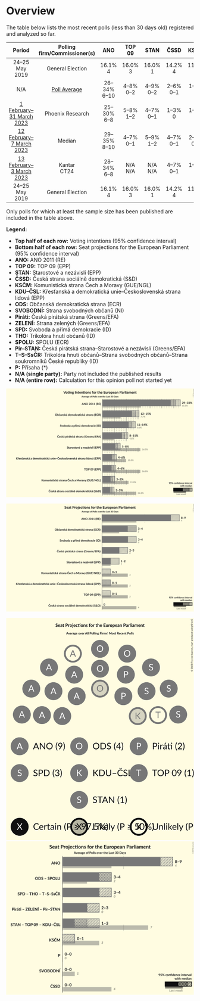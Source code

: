 # Overview

The table below lists the most recent polls (less than 30 days old) registered and analyzed so far.

| Period     | Polling firm/Commissioner(s) | ANO | TOP 09 | STAN | ČSSD | KSČM | KDU–ČSL | ODS | SVOBODNÍ | Piráti | ZELENÍ | SPD | THO | SPOLU | Pir–STAN | T–S–SsČR | P |
|:----------:|:----------------------------:|:--:|:--:|:--:|:--:|:--:|:--:|:--:|:--:|:--:|:--:|:--:|:--:|:--:|:--:|:--:|:--:|
| 24–25 May 2019 | General Election | 16.1% <br> 4 | 16.0% <br> 3 | 16.0% <br> 1 | 14.2% <br> 4 | 11.0% <br> 3 | 10.0% <br> 3 | 7.7% <br> 2 | 5.2% <br> 1 | 4.8% <br> 0 | 3.8% <br> 0 | 0.0% <br> 0 | 0.0% <br> 0 | 0.0% <br> 0 | 0.0% <br> 0 | 0.0% <br> 0 | 0.0% <br> 0 |
| N/A | [Poll Average](average.html) | 26–34% <br> 6–10 | 4–8% <br> 0–2 | 4–9% <br> 0–2 | 2–6% <br> 0–1 | 1–5% <br> 0 | 3–7% <br> 0–1 | 12–17% <br> 3–4 | N/A <br> N/A | 8–14% <br> 1–4 | 1–3% <br> 0 | 8–12% <br> 1–3 | 1–3% <br> 0 | 28–34% <br> 7–8 | 11–15% <br> 2–3 | N/A <br> N/A | 2–4% <br> 0 |
| [1 February–31 March 2023](2023-03-31-PhoenixResearch.html) | Phoenix Research | 25–30% <br> 6–8 | 5–8% <br> 1–2 | 4–7% <br> 0–1 | 1–3% <br> 0 | 1–2% <br> 0 | 4–7% <br> 0–1 | 12–16% <br> 3–4 | N/A <br> N/A | 7–11% <br> 1–2 | N/A <br> N/A | 8–11% <br> 2–3 | N/A <br> N/A | N/A <br> N/A | N/A <br> N/A | N/A <br> N/A | N/A <br> N/A |
| [12 February–7 March 2023](2023-03-07-Median.html) | Median | 29–35% <br> 8–10 | 4–7% <br> 0–1 | 5–9% <br> 1–2 | 4–7% <br> 0–1 | 2–5% <br> 0–1 | 2–5% <br> 0 | 12–17% <br> 3–5 | N/A <br> N/A | 9–14% <br> 2–4 | 1–3% <br> 0 | 8–12% <br> 2–3 | 1–3% <br> 0 | N/A <br> N/A | N/A <br> N/A | N/A <br> N/A | 2–4% <br> 0 |
| [13 February–3 March 2023](2023-03-03-Kantar.html) | Kantar <br> CT24 | 28–34% <br> 6–8 | N/A <br> N/A | N/A <br> N/A | 4–7% <br> 0–1 | 1–3% <br> 0 | N/A <br> N/A | N/A <br> N/A | N/A <br> N/A | N/A <br> N/A | N/A <br> N/A | 7–11% <br> 1–2 | N/A <br> N/A | 28–34% <br> 7–8 | 11–15% <br> 2–3 | N/A <br> N/A | 2–4% <br> 0 |
| 24–25 May 2019 | General Election | 16.1% <br> 4 | 16.0% <br> 3 | 16.0% <br> 1 | 14.2% <br> 4 | 11.0% <br> 3 | 10.0% <br> 3 | 7.7% <br> 2 | 5.2% <br> 1 | 4.8% <br> 0 | 3.8% <br> 0 | 0.0% <br> 0 | 0.0% <br> 0 | 0.0% <br> 0 | 0.0% <br> 0 | 0.0% <br> 0 | 0.0% <br> 0 |

Only polls for which at least the sample size has been published are included in the table above.

**Legend:**
+ **Top half of each row:** Voting intentions (95% confidence interval)
+ **Bottom half of each row:** Seat projections for the European Parliament (95% confidence interval)
+ **ANO:** ANO 2011 (RE)
+ **TOP 09:** TOP 09 (EPP)
+ **STAN:** Starostové a nezávislí (EPP)
+ **ČSSD:** Česká strana sociálně demokratická (S&D)
+ **KSČM:** Komunistická strana Čech a Moravy (GUE/NGL)
+ **KDU–ČSL:** Křesťanská a demokratická unie–Československá strana lidová (EPP)
+ **ODS:** Občanská demokratická strana (ECR)
+ **SVOBODNÍ:** Strana svobodných občanů (NI)
+ **Piráti:** Česká pirátská strana (Greens/EFA)
+ **ZELENÍ:** Strana zelených (Greens/EFA)
+ **SPD:** Svoboda a přímá demokracie (ID)
+ **THO:** Trikolóra hnutí občanů (ID)
+ **SPOLU:** SPOLU (ECR)
+ **Pir–STAN:** Česká pirátská strana–Starostové a nezávislí (Greens/EFA)
+ **T–S–SsČR:** Trikolóra hnutí občanů–Strana svobodných občanů–Strana soukromníků České republiky (ID)
+ **P:** Přísaha (*)
+ **N/A (single party):** Party not included the published results
+ **N/A (entire row):** Calculation for this opinion poll not started yet


![Graph with voting intentions not yet produced](average.png "Voting Intentions")

![Graph with seats not yet produced](average-seats.png "Seats")

![Graph with seating plan not yet produced](average-seating-plan.png "Seating Plan")
![Graph with coalitions seats not yet produced](average-coalitions-seats.png "Coalitions Seats")
